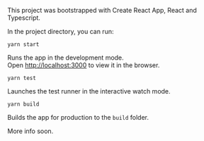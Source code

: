 This project was bootstrapped with Create React App, React and Typescript.

In the project directory, you can run:

`yarn start`

Runs the app in the development mode.<br>
Open [http://localhost:3000](http://localhost:3000) to view it in the browser.


`yarn test`

Launches the test runner in the interactive watch mode.<br>


`yarn build`

Builds the app for production to the `build` folder.<br>

More info soon.
